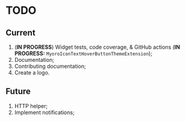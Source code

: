 # TODO

## Current

1. (**IN PROGRESS**) Widget tests, code coverage, & GitHub actions (**IN PROGRESS:** `MyoroIconTextHoverButtonThemeExtension`);
1. Documentation;
1. Contributing documentation;
1. Create a logo.

## Future

1. HTTP helper;
1. Implement notifications;
